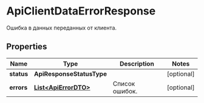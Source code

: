 

# ApiClientDataErrorResponse

Ошибка в данных переданных от клиента.

## Properties

| Name | Type | Description | Notes |
|------------ | ------------- | ------------- | -------------|
|**status** | **ApiResponseStatusType** |  |  [optional] |
|**errors** | [**List&lt;ApiErrorDTO&gt;**](ApiErrorDTO.md) | Список ошибок. |  [optional] |



